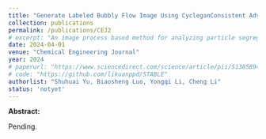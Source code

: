 ```yaml
---
title: "Generate Labeled Bubbly Flow Image Using CycleganConsistent Adversarial Network"
collection: publications
permalink: /publications/CEJ2
# excerpt: "An image process based method for analyzing particle segregation in fluidized bed"
date: 2024-04-01
venue: "Chemical Engineering Journal"
year: 2024
# paperurl: "https://www.sciencedirect.com/science/article/pii/S1385894724013469"
# code: "https://github.com/likuanppd/STABLE"
authorlist: "Shuhuai Yu, Biaosheng Luo, Yongqi Li, Cheng Li"
status: 'notyet'
---
```

**Abstract:**

Pending. 
